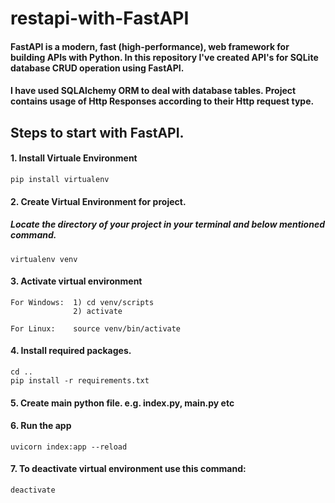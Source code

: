 # restapi-with-FastAPI

#### FastAPI is a modern, fast (high-performance), web framework for building APIs with Python. In this repository I've created API's for SQLite database CRUD operation using FastAPI. 
#### I have used SQLAlchemy ORM to deal with database tables. Project contains usage of Http Responses according to their Http request type.

## Steps to start with FastAPI.
#### 1. Install Virtuale Environment
```
pip install virtualenv
```

#### 2. Create Virtual Environment for project.
##### Locate the directory of your project in your terminal and below mentioned command.
```
virtualenv venv
```

#### 3. Activate virtual environment
```
For Windows:  1) cd venv/scripts
              2) activate
              
For Linux:    source venv/bin/activate
```

#### 4. Install required packages.
```
cd ..
pip install -r requirements.txt
```

#### 5. Create main python file. e.g. index.py, main.py etc

#### 6. Run the app
```
uvicorn index:app --reload
```

#### 7. To deactivate virtual environment use this command:
```
deactivate
```
